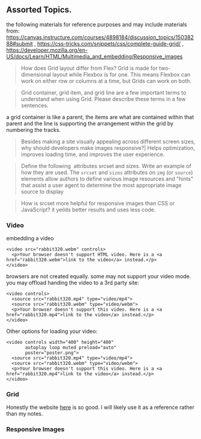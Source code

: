 ## Assorted Topics.

the following materials for reference purposes and may include materials from: https://canvas.instructure.com/courses/4898184/discussion_topics/15038288#submit , https://css-tricks.com/snippets/css/complete-guide-grid/ , https://developer.mozilla.org/en-US/docs/Learn/HTML/Multimedia_and_embedding/Responsive_images

>How does Grid layout differ from Flex?
Grid is made for two-dimensional layout while Flexbox is for one. This means Flexbox can work on either row or columns at a time, but Grids can work on both. 

>Grid container, grid item, and grid line are a few important terms to understand when using Grid. Please describe these terms in a few sentences.

a grid container is like a parent, the items are what are contained within that parent and the line is supporting the arrangement within the grid by numbering the tracks.




>Besides making a site visually appealing across different screen sizes, why should developers make images responsive?|
Helps optimization, improves loading time, and improves the user experience.


>Define the following <img> attributes srcset and sizes. Write an example of how they are used.
The `srcset` and `sizes` attributes on `img` (or `source`) elements allow authors to define various image resources and "hints" that assist a user agent to determine the most appropriate image source to display

>How is srcset more helpful for responsive images than CSS or JavaScript?
it yeilds better results and uses less code.


### Video

embedding a video
```
<video src="rabbit320.webm" controls>
  <p>Your browser doesn't support HTML video. Here is a <a href="rabbit320.webm">link to the video</a> instead.</p>
</video>
```

browsers are not created equally. some may not support your video mode. you may offload handing the video to a 3rd party site:

```
<video controls>
  <source src="rabbit320.mp4" type="video/mp4">
  <source src="rabbit320.webm" type="video/webm">
  <p>Your browser doesn't support this video. Here is a <a href="rabbit320.mp4">link to the video</a> instead.</p>
</video>
```


Other options for loading your video:

```
<video controls width="400" height="400"
       autoplay loop muted preload="auto"
       poster="poster.png">
  <source src="rabbit320.mp4" type="video/mp4">
  <source src="rabbit320.webm" type="video/webm">
  <p>Your browser doesn't support this video. Here is a <a href="rabbit320.mp4">link to the video</a> instead.</p>
</video>
```

### Grid

Honestly the website [here](https://css-tricks.com/snippets/css/complete-guide-grid/) is so good. I will likely use it as a reference rather than my notes. 

### Responsive Images

